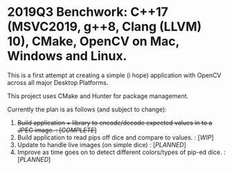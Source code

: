 # 2019Q3 Benchwork: C++17 (MSVC2019, g++8, Clang (LLVM) 10), CMake, OpenCV on Mac, Windows and Linux.

This is a first attempt at creating a simple (i hope) application with OpenCV across all major Desktop Platforms.

This project uses CMake and Hunter for package management.

Currently the plan is as follows (and subject to change):

1. ~~Build application + library to encode/decode expected values in to a JPEG image. : \[*COMPLETE*]~~
2. Build application to read pips off dice and compare to values. : \[*WIP*]
3. Update to handle live images (on simple dice) : \[*PLANNED*]
4. Improve as time goes on to detect different colors/types of pip-ed dice. : \[*PLANNED*]
